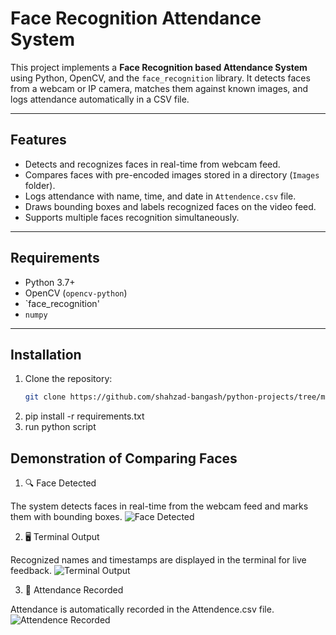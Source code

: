 # Face Recognition Attendance System

This project implements a **Face Recognition based Attendance System** using Python, OpenCV, and the `face_recognition` library. It detects faces from a webcam or IP camera, matches them against known images, and logs attendance automatically in a CSV file.

---

## Features

- Detects and recognizes faces in real-time from webcam feed.
- Compares faces with pre-encoded images stored in a directory (`Images` folder).
- Logs attendance with name, time, and date in `Attendence.csv` file.
- Draws bounding boxes and labels recognized faces on the video feed.
- Supports multiple faces recognition simultaneously.

---

## Requirements

- Python 3.7+
- OpenCV (`opencv-python`)
- `face_recognition'
- `numpy`

---

## Installation

1. Clone the repository:
   ```bash
   git clone https://github.com/shahzad-bangash/python-projects/tree/main/Face-Recognition-System

2. pip install -r requirements.txt
3. run python script


## Demonstration of Comparing Faces
1. 🔍 Face Detected

The system detects faces in real-time from the webcam feed and marks them with bounding boxes.
![Face Detected](project_demonstration/image_detected.png)

2. 🖥️ Terminal Output

Recognized names and timestamps are displayed in the terminal for live feedback.
![Terminal Output](project_demonstration/terminal_output.png)

3. 📝 Attendance Recorded

Attendance is automatically recorded in the Attendence.csv file.
![Attendence Recorded](project_demonstration/attendence_recorded.png)
